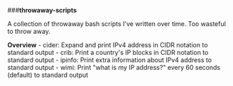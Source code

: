 ###**throwaway-scripts**

A collection of throwaway bash scripts I've written over time. Too wasteful to throw away.

**Overview**
	- cider: Expand and print IPv4 address in CIDR notation to standard output
	- crib: Print a country's IP blocks in CIDR notation to standard output
	- ipinfo: Print extra information about IPv4 address to standard output
	- wimi: Print "what is my IP address?" every 60 seconds (default) to standard output
